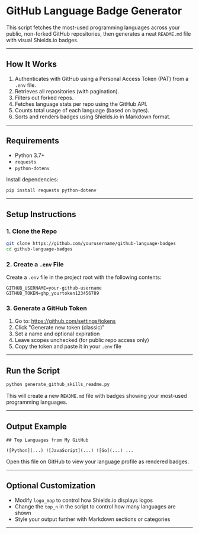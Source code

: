 # GitHub Language Badge Generator

This script fetches the most-used programming languages across your public, non-forked GitHub repositories, then generates a neat `README.md` file with visual Shields.io badges.

---

## How It Works

1. Authenticates with GitHub using a Personal Access Token (PAT) from a `.env` file.
2. Retrieves all repositories (with pagination).
3. Filters out forked repos.
4. Fetches language stats per repo using the GitHub API.
5. Counts total usage of each language (based on bytes).
6. Sorts and renders badges using Shields.io in Markdown format.

---

## Requirements

- Python 3.7+
- `requests`
- `python-dotenv`

Install dependencies:

```bash
pip install requests python-dotenv
```

---

## Setup Instructions

### 1. Clone the Repo

```bash
git clone https://github.com/yourusername/github-language-badges
cd github-language-badges
```

### 2. Create a `.env` File

Create a `.env` file in the project root with the following contents:

```
GITHUB_USERNAME=your-github-username
GITHUB_TOKEN=ghp_yourtoken123456789
```

### 3. Generate a GitHub Token

1. Go to: https://github.com/settings/tokens
2. Click "Generate new token (classic)"
3. Set a name and optional expiration
4. Leave scopes unchecked (for public repo access only)
5. Copy the token and paste it in your `.env` file

---

## Run the Script

```bash
python generate_github_skills_readme.py
```

This will create a new `README.md` file with badges showing your most-used programming languages.

---

## Output Example

```
## Top Languages from My GitHub

![Python](...) ![JavaScript](...) ![Go](...) ...
```

Open this file on GitHub to view your language profile as rendered badges.

---

## Optional Customization

- Modify `logo_map` to control how Shields.io displays logos
- Change the `top_n` in the script to control how many languages are shown
- Style your output further with Markdown sections or categories

---

<!-- ## License

MIT License. Free to use, share, and build on! -->